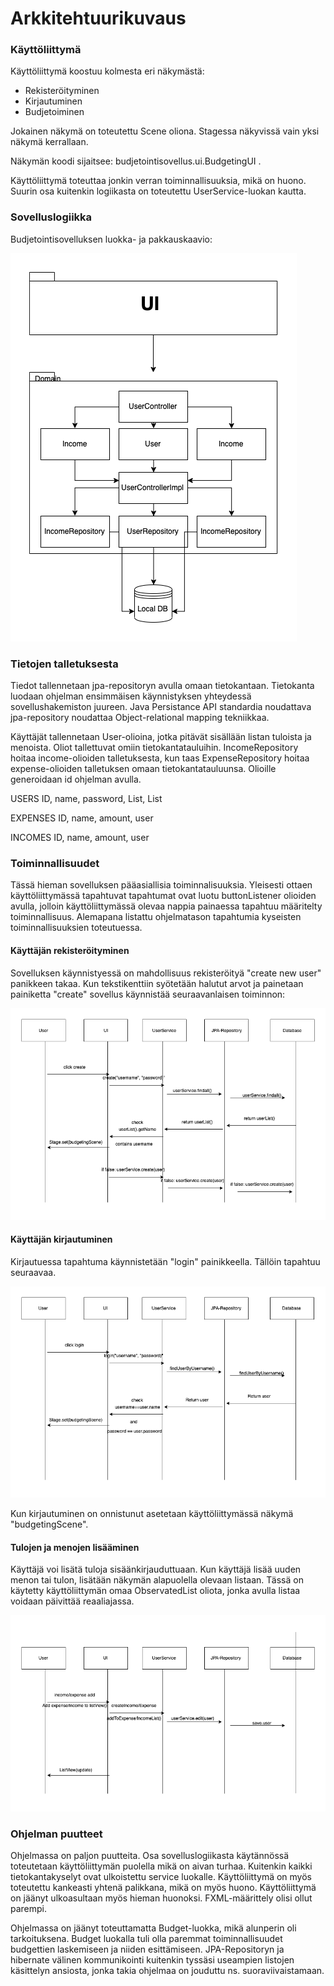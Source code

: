 # Arkkitehtuurikuvaus


### Käyttöliittymä
Käyttöliittymä koostuu kolmesta eri näkymästä:

* Rekisteröityminen
* Kirjautuminen 
* Budjetoiminen

Jokainen näkymä on toteutettu Scene oliona. Stagessa näkyvissä vain yksi näkymä kerrallaan. 

Näkymän koodi sijaitsee: budjetointisovellus.ui.BudgetingUI .

Käyttöliittymä toteuttaa jonkin verran toiminnallisuuksia, mikä on huono. Suurin osa kuitenkin logiikasta on toteutettu UserService-luokan kautta.



### Sovelluslogiikka



Budjetointisovelluksen luokka- ja pakkauskaavio:

![alt text](https://github.com/veliblesku/ot-harjoitustyo2019s/blob/master/dokumentaatio/kuvat/arkkitehtivalmis.png)



### Tietojen talletuksesta

Tiedot tallennetaan jpa-repositoryn avulla omaan tietokantaan. Tietokanta luodaan ohjelman ensimmäisen käynnistyksen yhteydessä sovellushakemiston juureen.  Java Persistance API standardia noudattava jpa-repository noudattaa Object-relational mapping tekniikkaa. 

Käyttäjät tallennetaan User-olioina, jotka pitävät sisällään listan tuloista ja menoista.
Oliot tallettuvat omiin tietokantatauluihin. IncomeRepository hoitaa income-olioiden talletuksesta, kun taas ExpenseRepository hoitaa expense-olioiden talletuksen omaan tietokantatauluunsa. 
Olioille generoidaan id ohjelman avulla.

USERS
ID, name, password, List<Expense>, List<Income>

EXPENSES
ID, name, amount, user

INCOMES
ID, name, amount, user


### Toiminnallisuudet

Tässä hieman sovelluksen pääasiallisia toiminnalisuuksia. Yleisesti ottaen käyttöliittymässä tapahtuvat tapahtumat ovat luotu buttonListener olioiden avulla, jolloin käyttöliittymässä olevaa nappia painaessa tapahtuu määritelty toiminnallisuus. Alemapana listattu ohjelmatason tapahtumia kyseisten toiminnallisuuksien toteutuessa.

#### Käyttäjän rekisteröityminen

Sovelluksen käynnistyessä on mahdollisuus rekisteröityä "create new user" panikkeen takaa.
Kun tekstikenttiin syötetään halutut arvot ja painetaan painiketta "create" sovellus käynnistää seuraavanlaisen toiminnon:

![alt text](https://github.com/veliblesku/ot-harjoitustyo2019s/blob/master/dokumentaatio/kuvat/rekisteroityminen.png)


#### Käyttäjän kirjautuminen

Kirjautuessa tapahtuma käynnistetään "login" painikkeella. Tällöin tapahtuu seuraavaa.

![alt text](https://github.com/veliblesku/ot-harjoitustyo2019s/blob/master/dokumentaatio/kuvat/kayttajankirjautuminen.png)

Kun kirjautuminen on onnistunut asetetaan käyttöliittymässä näkymä "budgetingScene".

#### Tulojen ja menojen lisääminen
Käyttäjä voi lisätä tuloja sisäänkirjauduttuaan. Kun käyttäjä lisää uuden menon tai tulon, lisätään näkymän alapuolella olevaan listaan. Tässä on käytetty käyttöliittymän omaa ObservatedList oliota, jonka avulla listaa voidaan päivittää reaaliajassa.

![alt text](https://github.com/veliblesku/ot-harjoitustyo2019s/blob/master/dokumentaatio/kuvat/addIncomeExpenses.png)



### Ohjelman puutteet

Ohjelmassa on paljon puutteita. Osa sovelluslogiikasta käytännössä toteutetaan käyttöliittymän puolella mikä on aivan turhaa. Kuitenkin kaikki tietokantakyselyt ovat ulkoistettu service luokalle. Käyttöliittymä on myös toteutettu kankeasti yhtenä palikkana, mikä on myös huono. Käyttöliittymä on jäänyt ulkoasultaan myös hieman huonoksi. FXML-määrittely olisi ollut parempi.

Ohjelmassa on jäänyt toteuttamatta Budget-luokka, mikä alunperin oli tarkoituksena. Budget luokalla tuli olla paremmat toiminnallisuudet budgettien laskemiseen ja niiden esittämiseen. JPA-Repositoryn ja hibernate välinen kommunikointi kuitenkin tyssäsi useampien listojen käsittelyn ansiosta, jonka takia ohjelmaa on jouduttu ns. suoraviivaistamaan. 
